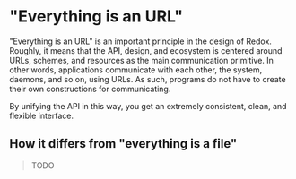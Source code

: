 "Everything is an URL"
======================

"Everything is an URL" is an important principle in the design of Redox. Roughly, it means that the API, design, and ecosystem is centered around URLs, schemes, and resources as the main communication primitive. In other words, applications communicate with each other, the system, daemons, and so on, using URLs. As such, programs do not have to create their own constructions for communicating.

By unifying the API in this way, you get an extremely consistent, clean, and flexible interface.

How it differs from "everything is a file"
------------------------------------------

> TODO
